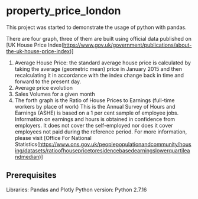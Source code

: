 # property_price_london

This project was started to demonstrate the usage of python with pandas. 

There are four graph, three of them are built using official data published on [UK House Price Index(https://www.gov.uk/government/publications/about-the-uk-house-price-index)]
1. Average House Price:  the standard average house price is calculated by taking the average (geometric mean) price in January 2015 and then recalculating it in accordance with the index change back in time and forward to the present day.
2. Average price evolution
3. Sales Volumes for a given month
4. The forth graph is the Ratio of House Prices to Earnings (full-time workers by place of work)
This is the Annual Survey of Hours and Earnings (ASHE) is based on a 1 per cent sample of employee jobs. Information on earnings and hours is obtained in confidence from employers. It does not cover the self-employed nor does it cover employees not paid during the reference period. For more information, please visit [Office For National Statistics(https://www.ons.gov.uk/peoplepopulationandcommunity/housing/datasets/ratioofhousepricetoresidencebasedearningslowerquartileandmedian)]


## Prerequisites

Libraries: Pandas and Plotly
Python version: Python 2.7.16
